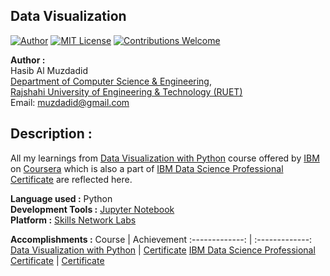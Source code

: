 ## Data Visualization
[![Author](https://img.shields.io/badge/Author-Hasib%20Al%20Muzdadid-blue)](https://github.com/HasibAlMuzdadid)
[![MIT License](https://img.shields.io/badge/License-MIT%20License-important)](https://github.com/HasibAlMuzdadid/Data-Visualization/blob/main/LICENSE)
[![Contributions Welcome](https://img.shields.io/badge/Contributions-Welcome-brightgreen.svg?style=flat)](https://github.com/HasibAlMuzdadid/Data-Visualization)



**Author :** </br>
Hasib Al Muzdadid</br>
[Department of Computer Science & Engineering](https://www.cse.ruet.ac.bd/), </br>
[Rajshahi University of Engineering & Technology (RUET)](https://www.ruet.ac.bd/) </br>
Email: muzdadid@gmail.com

## Description :
All my learnings from [Data Visualization with Python](https://www.coursera.org/learn/python-for-data-visualization) course offered by [IBM](https://www.ibm.com) on [Coursera](https://www.coursera.org) which is also a part of [IBM Data Science Professional Certificate](https://www.coursera.org/professional-certificates/ibm-data-science) are reflected here.




**Language used :** Python <br/>
**Development Tools :** [Jupyter Notebook](https://jupyter.org/)</br>
**Platform :** [Skills Network Labs](https://labs.cognitiveclass.ai/)


**Accomplishments :**
Course  | Achievement
:-------------: | :-------------:
[Data Visualization with Python](https://www.coursera.org/learn/python-for-data-visualization)  | [Certificate](https://www.coursera.org/account/accomplishments/certificate/2TH3LZZ3PGGW)
[IBM Data Science Professional Certificate](https://www.coursera.org/professional-certificates/ibm-data-science)  | [Certificate](https://www.coursera.org/account/accomplishments/specialization/certificate/F5XBRFLU47Y5)


